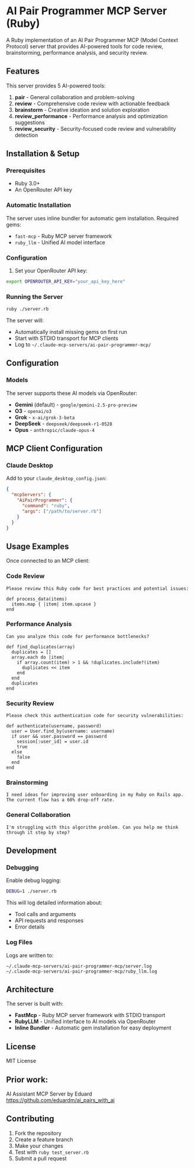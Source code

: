# AI Pair Programmer MCP Server (Ruby)

A Ruby implementation of an AI Pair Programmer MCP (Model Context Protocol) server that provides AI-powered tools for code review, brainstorming, performance analysis, and security review.

## Features

This server provides 5 AI-powered tools:

1. **pair** - General collaboration and problem-solving
2. **review** - Comprehensive code review with actionable feedback  
3. **brainstorm** - Creative ideation and solution exploration
4. **review_performance** - Performance analysis and optimization suggestions
5. **review_security** - Security-focused code review and vulnerability detection

## Installation & Setup

### Prerequisites

- Ruby 3.0+ 
- An OpenRouter API key

### Automatic Installation

The server uses inline bundler for automatic gem installation. Required gems:
- `fast-mcp` - Ruby MCP server framework
- `ruby_llm` - Unified AI model interface

### Configuration

1. Set your OpenRouter API key:
```bash
export OPENROUTER_API_KEY="your_api_key_here"
```

### Running the Server

```bash
ruby ./server.rb
```

The server will:
- Automatically install missing gems on first run
- Start with STDIO transport for MCP clients
- Log to `~/.claude-mcp-servers/ai-pair-programmer-mcp/`

## Configuration

### Models

The server supports these AI models via OpenRouter:

- **Gemini** (default) - `google/gemini-2.5-pro-preview`
- **O3** - `openai/o3` 
- **Grok** - `x-ai/grok-3-beta`
- **DeepSeek** - `deepseek/deepseek-r1-0528`
- **Opus** - `anthropic/claude-opus-4`

## MCP Client Configuration

### Claude Desktop

Add to your `claude_desktop_config.json`:

```json
{
  "mcpServers": {
    "AiPairProgrammer": {
      "command": "ruby",
      "args": ["/path/to/server.rb"]
    }
  }
}
```

## Usage Examples

Once connected to an MCP client:

### Code Review
```
Please review this Ruby code for best practices and potential issues:

def process_data(items)
  items.map { |item| item.upcase }
end
```

### Performance Analysis  
```
Can you analyze this code for performance bottlenecks?

def find_duplicates(array)
  duplicates = []
  array.each do |item|
    if array.count(item) > 1 && !duplicates.include?(item)
      duplicates << item
    end
  end
  duplicates
end
```

### Security Review
```
Please check this authentication code for security vulnerabilities:

def authenticate(username, password)
  user = User.find_by(username: username)
  if user && user.password == password
    session[:user_id] = user.id
    true
  else
    false
  end
end
```

### Brainstorming
```
I need ideas for improving user onboarding in my Ruby on Rails app. The current flow has a 60% drop-off rate.
```

### General Collaboration  
```
I'm struggling with this algorithm problem. Can you help me think through it step by step?
```

## Development

### Debugging

Enable debug logging:

```bash
DEBUG=1 ./server.rb
```

This will log detailed information about:
- Tool calls and arguments
- API requests and responses  
- Error details

### Log Files

Logs are written to:
```
~/.claude-mcp-servers/ai-pair-programmer-mcp/server.log
~/.claude-mcp-servers/ai-pair-programmer-mcp/ruby_llm.log
```

## Architecture

The server is built with:

- **FastMcp** - Ruby MCP server framework with STDIO transport
- **RubyLLM** - Unified interface to AI models via OpenRouter
- **Inline Bundler** - Automatic gem installation for easy deployment

## License

MIT License

## Prior work:

AI Assistant MCP Server by Eduard
https://github.com/eduardm/ai_pairs_with_ai

## Contributing

1. Fork the repository
2. Create a feature branch
3. Make your changes
4. Test with `ruby test_server.rb`
5. Submit a pull request